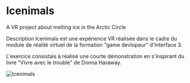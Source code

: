 # Icenimals
A VR project about melting ice in the Arctic Circle

Description
Icenimals est une expérience VR réalisée dans le cadre du module de réalité virtuel de la formation "game devlopeur" d'Interface 3.

L'exercice consistais à réalisé une courte démonstration en s'inspirant  du livre "Vivre avec le trouble" de Donna Haraway.

![Icenimals](https://img.itch.zone/aW1nLzQyMTIzNzgucG5n/original/5EgfDa.png)
